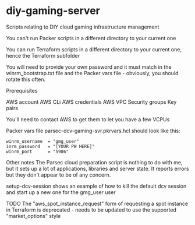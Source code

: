 # diy-gaming-server
Scripts relating to DIY cloud gaming infrastructure management

You can't run Packer scripts in a different directory to your current one

You can run Terraform scripts in a different directory to your current one, hence the Terraform subfolder

You will need to provide your own password and it must match in the winrm_bootstrap.txt file and the Packer vars file - obviously, you should rotate this often.


Prerequisites

AWS account
AWS CLi
AWS credentials
AWS VPC
Security groups
Key pairs

You'll need to contact AWS to get them to let you have a few VCPUs

Packer vars file parsec-dcv-gaming-svr.pkrvars.hcl should look like this:
```
winrm_username  = "gmg_user"
inrm_password   = "[YOUR PW HERE]"
winrm_port      = "5986"
```

Other notes
The Parsec cloud preparation script is nothing to do with me, but it sets up a lot of applications, libraries and server state. It reports errors but they don't appear to be of any concern.

setup-dcv-session shows an example of how to kill the default dcv session and start up a new one for the gmg_user user

TODO
The "aws_spot_instance_request" form of requesting a spot instance in Terraform is deprecated - needs to be updated to use the supported "market_options" style